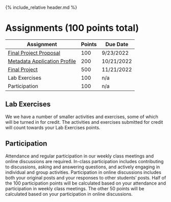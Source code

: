 {% include_relative header.md %}

# Assignments (100 points total)

| Assignment                                                                | Points | Due Date   |
| ------------------------------------------------------------------------- | ------ | ---------- |
| [Final Project Proposal](assignment_final_project_proposal.md)            | 100     | 9/23/2022  |
| [Metadata Application Profile](assignment_metadata_application_profile.md)| 200     | 10/21/2022 |
| [Final Project](assignment_final_project.md)                              | 500     | 11/21/2022 |
| Lab Exercises                                                             | 100     | n/a        |
| Participation                                                             | 100     | n/a        |

## Lab Exercises
We we have a number of smaller activities and exercises, some of which will be turned in for credit. The activities and exercises submitted for credit will count towards your Lab Exercises points.

## Participation
Attendance and regular participation in our weekly class meetings and online discussions are required. In-class participation includes contributing to discussions, asking and answering questions, and actively engaging in individual and group activities. Participation in online discussions includes both your original posts and your responses to other students’ posts. Half of the 100 participation points will be calculated based on your attendance and participation in weekly class meetings. The other 50 points will be calculated based on your participation in online discussions.

<!--
Lab exercises:

- intro videos 15
- markdown exercise 15
- ocr exercise 15
- tei exercise 15
- metadata and functional requirements 20
- controlled vocabulary lab 20

-->


